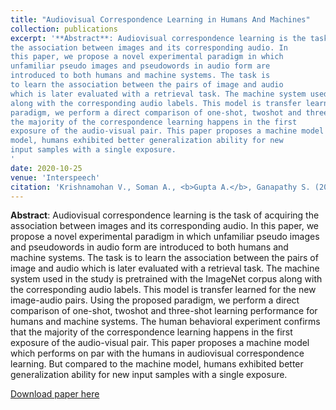 ```yaml
---
title: "Audiovisual Correspondence Learning in Humans And Machines"
collection: publications
excerpt: '**Abstract**: Audiovisual correspondence learning is the task of acquiring
the association between images and its corresponding audio. In
this paper, we propose a novel experimental paradigm in which
unfamiliar pseudo images and pseudowords in audio form are
introduced to both humans and machine systems. The task is
to learn the association between the pairs of image and audio
which is later evaluated with a retrieval task. The machine system used in the study is pretrained with the ImageNet corpus
along with the corresponding audio labels. This model is transfer learned for the new image-audio pairs. Using the proposed
paradigm, we perform a direct comparison of one-shot, twoshot and three-shot learning performance for humans and machine systems. The human behavioral experiment confirms that
the majority of the correspondence learning happens in the first
exposure of the audio-visual pair. This paper proposes a machine model which performs on par with the humans in audiovisual correspondence learning. But compared to the machine
model, humans exhibited better generalization ability for new
input samples with a single exposure.
'
date: 2020-10-25
venue: 'Interspeech'
citation: 'Krishnamohan V., Soman A., <b>Gupta A.</b>, Ganapathy S. (2020). &quot;Audiovisual Correspondence Learning in Humans And Machines.&quot; <i>Accepted at Interspeech 2020</i>.'
---
```

**Abstract**: Audiovisual correspondence learning is the task of acquiring
the association between images and its corresponding audio. In
this paper, we propose a novel experimental paradigm in which
unfamiliar pseudo images and pseudowords in audio form are
introduced to both humans and machine systems. The task is
to learn the association between the pairs of image and audio
which is later evaluated with a retrieval task. The machine system used in the study is pretrained with the ImageNet corpus
along with the corresponding audio labels. This model is transfer learned for the new image-audio pairs. Using the proposed
paradigm, we perform a direct comparison of one-shot, twoshot and three-shot learning performance for humans and machine systems. The human behavioral experiment confirms that
the majority of the correspondence learning happens in the first
exposure of the audio-visual pair. This paper proposes a machine model which performs on par with the humans in audiovisual correspondence learning. But compared to the machine
model, humans exhibited better generalization ability for new
input samples with a single exposure.


[Download paper here](http://leap.ee.iisc.ac.in/sriram/publications/papers/Multimodal_Learning.pdf)
